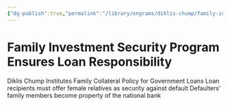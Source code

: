 ```yaml
---
{"dg-publish":true,"permalink":"/library/engrams/diklis-chump/family-investment-security-program-ensures-loan-responsibility/","tags":["DC/Women","DC/AS3"]}
---
```


# Family Investment Security Program Ensures Loan Responsibility
Diklis Chump Institutes Family Collateral Policy for Government Loans
	Loan recipients must offer female relatives as security against default
	Defaulters' family members become property of the national bank
